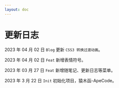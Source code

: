 ```yaml
---
layout: doc
---
```


# 更新日志

2023 年 04 月 02 日 `Blog` 更新 `CSS3 转换过渡动画`。

2023 年 04 月 02 日 `Feat` 新增表情符号。

2023 年 03 月 27 日 `Feat` 新增随笔记、更新日志等菜单。

2023 年 3 月 22 日 `Init` 初始化项目，猿木函-ApeCode。
